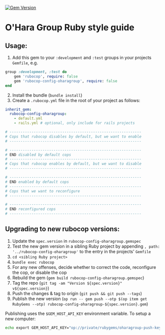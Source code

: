 [![Gem Version](https://badge.fury.io/rb/rubocop-config-oharagroup.svg)](https://badge.fury.io/rb/rubocop-config-oharagroup)

# O'Hara Group Ruby style guide

## Usage:

1. Add this gem to your `:development` and `:test` groups in your projects `Gemfile`, e.g.

```ruby
group :development, :test do
	gem 'rubocop', require: false
	gem 'rubocop-config-oharagroup', require: false
end
```

2. Install the bundle (`bundle install`)
3. Create a `.rubocop.yml` file in the root of your project as follows:

```yaml
inherit_gem:
  rubocop-config-oharagroup:
    - default.yml
    - rails.yml # optional, only include for rails projects

# ------------------------------------------------------------
# Cops that rubocop disables by default, but we want to enable
# ------------------------------------------------------------

# ------------------------------------------------------------
# END disabled by default cops
# ------------------------------------------------------------
# Cops that rubocop enables by default, but we want to disable
# ------------------------------------------------------------

# ------------------------------------------------------------
# END enabled by default cops
# ------------------------------------------------------------
# Cops that we want to reconfigure
# ------------------------------------------------------------

# ------------------------------------------------------------
# END reconfigured cops
# ------------------------------------------------------------
```

## Upgrading to new rubocop versions:

1. Update the `spec.version` in `rubocop-config-oharagroup.gemspec`
2. Test the new gem version in a sibling Ruby project by appending `, path: '../rubocop-config-oharagroup'` to the entry in the projects' `Gemfile`
3. `cd <sibling Ruby project>`
4. `bundle exec rubocop`
5. For any new offenses, decide whether to correct the code, reconfigure the cop, or disable the cop
6. Rebuild the gem (`gem build rubocop-config-oharagroup.gemspec`)
7. Tag the repo (`git tag -am "Version ${spec.version}" v${spec.version}`)
8. Push the changes & tag to origin (`git push && git push --tags`)
9. Publish the new version (`op run -- gem push --otp $(op item get RubyGems --otp) rubocop-config-oharagroup-${spec.version}.gem`)

Publishing uses the `$GEM_HOST_API_KEY` environment variable. To setup a new computer:

```bash
echo export GEM_HOST_API_KEY="op://private/rubygems/oharagroup-push-key" > ~./localrc
```
